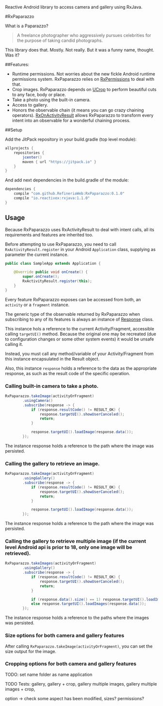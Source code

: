 Reactive Android library to access camera and gallery using RxJava. 

#RxPaparazzo

What is a Paparazzo?

> A freelance photographer who aggressively pursues celebrities for the purpose of taking candid photographs.

This library does that. Mostly. Not really. But it was a funny name, thought. Was it?


##Features: 
- Runtime permissions. Not worries about the new fickle Android runtime permissions system. RxPaparazzo relies on [RxPermissions](https://github.com/tbruyelle/RxPermissions) to deal with that.  
- Crop images. RxPaparazzo depends on [UCrop](https://github.com/Yalantis/uCrop) to perform beautiful cuts to any face, body or place. 
- Take a photo using the built-in camera.
- Access to gallery. 
- Honors the observable chain (it means you can go crazy chaining operators). [RxOnActivityResult](https://github.com/VictorAlbertos/RxActivityResult) allows RxPaparazzo to transform every intent into an observable for a wonderful chaining process.


##Setup

Add the JitPack repository in your build.gradle (top level module):
```gradle
allprojects {
    repositories {
        jcenter()
        maven { url "https://jitpack.io" }
    }
}
```

And add next dependencies in the build.gradle of the module:
```gradle
dependencies {
    compile "com.github.RefineriaWeb:RxPaparazzo:0.1.0"
    compile "io.reactivex:rxjava:1.1.0"
}
```



## Usage
Because RxPaparazzo uses RxActivityResult to deal with intent calls, all its requirements and features are inherited too.

Before attempting to use RxPaparazzo, you need to call `RxActivityResult.register` in your Android `Application` class, supplying as parameter the current instance.
        
```java
public class SampleApp extends Application {

    @Override public void onCreate() {
        super.onCreate();
        RxActivityResult.register(this);
    }
}
```

Every feature RxPaparazzo exposes can be accessed from both, an `activity` or a `fragment` instance. 

The generic type of the observable returned by RxPaparazzo when subscribing to any of its features is always an instance of [Response]() class. 

This instance hols a reference to the current Activity/Fragment, accessible calling `targetUI()` method. Because the original one may be recreated (due to configuration changes or some other system events) it would be unsafe calling it. 

Instead, you must call any method/variable of your Activity/Fragment from this instance encapsulated in the Result object.

Also, this instance `response` holds a reference to the data as the appropriate response, as such as the result code of the specific operation.

### Calling built-in camera to take a photo.
```java
RxPaparazzo.takeImage(activityOrFragment)
        .usingCamera()
        .subscribe(response -> {
            if (response.resultCode() != RESULT_OK) {
                response.targetUI().showUserCanceled();
                return;
            }

            response.targetUI().loadImage(response.data());
        });
```

The instance response holds a reference to the path where the image was persisted. 


### Calling the gallery to retrieve an image.
```java
RxPaparazzo.takeImage(activityOrFragment)
        .usingGallery()
        .subscribe(response -> {
            if (response.resultCode() != RESULT_OK) {
                response.targetUI().showUserCanceled();
                return;
            }

            response.targetUI().loadImage(response.data());
        });
```

The instance response holds a reference to the path where the image was persisted. 

### Calling the gallery to retrieve multiple image (if the current level Android api is prior to 18, only one image will be retrieved). 
```java
RxPaparazzo.takeImages(activityOrFragment)
        .usingGallery()
        .subscribe(response -> {
            if (response.resultCode() != RESULT_OK) {
                response.targetUI().showUserCanceled();
                return;
            }

            if (response.data().size() == 1) response.targetUI().loadImage(response.data().get(0));
            else response.targetUI().loadImages(response.data());
        });
```

The instance response holds a reference to the paths where the images was persisted. 

### Size options for both camera and gallery features
After calling `RxPaparazzo.takeImage(activityOrFragment)`, you can set the size output for the image.

### Cropping options for both camera and gallery features


TODO: set name folder as name application

TODO Tests: 
gallery, 
gallery + crop, 
gallery multiple images, 
gallery multiple images + crop, 

option -> check some aspect has been modified, 
sizes?
permissions?
